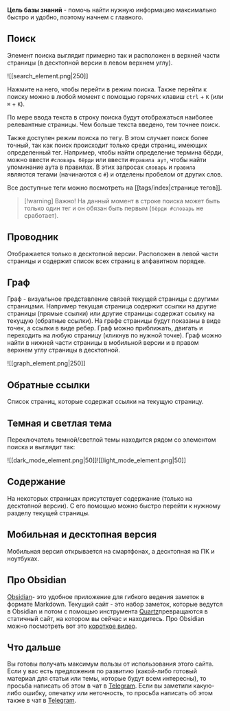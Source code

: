 **Цель базы знаний** - помочь найти нужную информацию максимально быстро и удобно, поэтому начнем с главного.

## Поиск

Элемент поиска выглядит примерно  так и расположен  в верхней части страницы (в десктопной версии в левом верхнем углу).

![[search_element.png|250]]

Нажмите на него, чтобы перейти в режим поиска. Также перейти к поиску можно в любой момент с помощью горячих клавиш  `ctrl` + `K` (или `⌘` + `K`). 

По мере ввода текста в строку поиска будут отображаться наиболее релевантные страницы. Чем больше текста введено, тем точнее поиск.

Также доступен режим поиска по тегу. В этом случает поиск более точный, так как поиск происходит только среди страниц, имеющих определенный тег. Например, чтобы найти определение термина бёрди, можно ввести `#словарь бёрди` или ввести `#правила аут`, чтобы найти упоминание аута в правилах. В этих запросах `словарь` и `правила` являются тегами (начинаются с `#`) и отделены пробелом от других слов.

Все доступные теги можно посмотреть на [[tags/index|странице тегов]]. 

> [!warning] Важно!
> На данный момент в строке поиска может быть только один тег и он обязан быть первым (`бёрди #словарь` не сработает).

## Проводник
Отображается только в десктопной версии. Расположен в левой части страницы и содержит список всех страниц в алфавитном порядке.

## Граф
Граф - визуальное представление связей текущей страницы с другими страницами. Например текущая страница содержит ссылки на другие страницы (прямые ссылки) или другие страницы содержат ссылку на текущую (обратные ссылки). На графе страницы будут показаны в виде точек, а ссылки в виде ребер. Граф можно приближать, двигать и переходить на любую страницу (кликнув по нужной точке).
Граф можно найти в нижней части страницы в мобильной версии и в правом верхнем углу страницы в десктопной.

![[graph_element.png|250]]

## Обратные ссылки
Список страниц, которые содержат ссылки на текущую страницу.


## Темная и светлая тема
Переключатель темной/светлой темы находится рядом со элементом поиска и выглядит так:

![[dark_mode_element.png|50]]![[light_mode_element.png|50]]

## Содержание
На некоторых страницах присутствует содержание (только на десктопной версии). С его помощью можно быстро перейти к нужному разделу текущей страницы.

## Мобильная и десктопная версия
Мобильная версия открывается на смартфонах, а десктопная на ПК и ноутбуках.

## Про Obsidian
[Obsidian](https://obsidian.md/)- это удобное приложение для гибкого ведения заметок в формате Markdown. Текущий сайт - это набор заметок, которые ведутся в Obsidian и потом с помощью инструмента [Quartz](https://quartz.jzhao.xyz/)превращаются в статичный сайт, на котором вы сейчас и находитесь. Про Obsidian можно посмотреть вот это [короткое видео](https://www.youtube.com/watch?v=Iwamz1J40_0).

## Что дальше
Вы готовы получать максимум пользы от использования этого сайта. Если у вас есть предложения по развитию (какой-либо готовый материал для статьи или темы, которые будут всем интересны), то просьба написать об этом в чат в [Telegram](https://t.me/+BTFiRCqea1U5YTEy).
Если вы заметили какую-либо ошибку, опечатку или неточность, то просьба написать об этом также в чат в [Telegram](https://t.me/+BTFiRCqea1U5YTEy).

